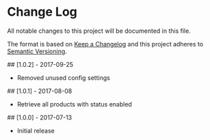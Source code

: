 # Change Log
All notable changes to this project will be documented in this file.

The format is based on [Keep a Changelog](http://keepachangelog.com/)
and this project adheres to [Semantic Versioning](http://semver.org/).

## [1.0.2] - 2017-09-25
- Removed unused config settings

## [1.0.1] - 2017-08-08
- Retrieve all products with status enabled

## [1.0.0] - 2017-07-13
- Initial release
